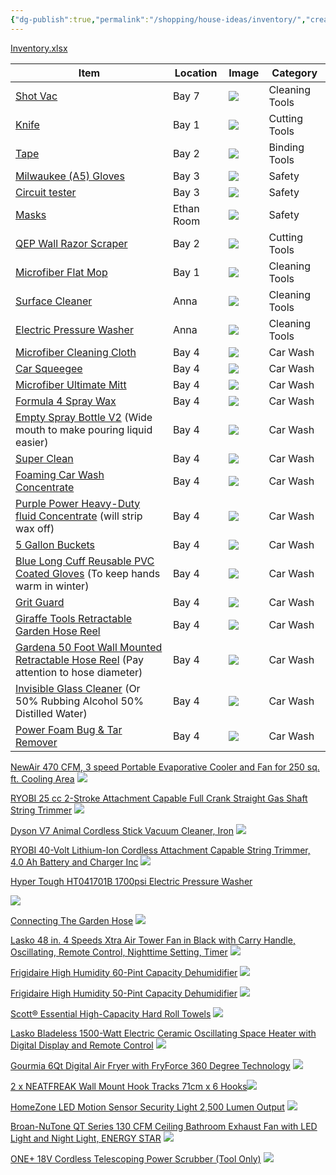 ```yaml
---
{"dg-publish":true,"permalink":"/shopping/house-ideas/inventory/","created":"Jul 15, 2023, 9:50 PM","updated":""}
---
```



[Inventory.xlsx](https://mysite.aa.com/:x:/g/personal/242924_corpaa_aa_com/EcQH3FfAZxdPtio_YcyEqWMBdP3DOUS3nAMgSlP_c5S2oA?email=ethan.miller%40aa.com&e=pLOn8C)

| Item                                                                                                                                                                                                        | Location   | Image                                                                                                                                                                                                    | Category       |
|-------------------------------------------------------------------------------------------------------------------------------------------------------------------------------------------------------------|------------|----------------------------------------------------------------------------------------------------------------------------------------------------------------------------------------------------------|----------------|
| [Shot Vac](https://www.homedepot.com/p/RIDGID-4-5-Gallon-5-0-Peak-HP-ProPack-Wet-Dry-Shop-Vacuum-with-Fine-Dust-Filter-Expandable-Locking-Hose-and-Accessories-WD4522/100638389)                            | Bay 7      | ![](https://images.thdstatic.com/productImages/705f6612-1932-48ee-9eea-e7a906fa923e/svn/oranges-peaches-ridgid-wet-dry-vacuums-wd4522-64_1000.jpg)                                                       | Cleaning Tools |
| [Knife](https://www.homedepot.com/p/DEWALT-Retractable-Utility-Knife-DWHT10295/300086657)                                                                                                                   | Bay 1      | ![](https://images.thdstatic.com/productImages/0243f278-19d8-4d4c-990e-ad5342dfec04/svn/dewalt-utility-knives-dwht10295-64_1000.jpg)                                                                     | Cutting Tools  |
| [Tape](https://www.homedepot.com/p/Gorilla-30-yd-Black-Duct-Tape-106718/316372144)                                                                                                                          | Bay 2      | ![](https://images.thdstatic.com/productImages/66c83e01-d4c8-49b5-9f2b-926cc0ff22ce/svn/black-gorilla-adhesives-tape-106718-64_1000.jpg)                                                                 | Binding Tools  |
| [Milwaukee (A5) Gloves](https://www.homedepot.com/p/Milwaukee-Medium-Gray-Nitrile-Level-5-Cut-Resistant-Dipped-Work-Gloves-48-22-8951/303636024)                                                            | Bay 3      | ![](https://images.thdstatic.com/productImages/2ce7cac1-37bf-4d27-a0b1-24ef76ca8c1f/svn/milwaukee-work-gloves-48-22-8951-64_1000.jpg)                                                                    | Safety         |
| [Circuit tester](https://www.homedepot.com/p/Klein-Tools-Test-Kit-with-Multimeter-Non-Contact-Volt-Tester-Receptacle-Tester-69149P/318617418)                                                               | Bay 3      | ![](https://images.thdstatic.com/productImages/e50959e4-3a43-53bd-8cdf-061c3d5d3d57/svn/klein-tools-multimeters-69149p-64_1000.jpg)                                                                      | Safety         |
| [Masks](https://www.homedepot.com/p/BNX-10-Pack-N95-Mask-Black-Respirator-NIOSH-Approval-TC-84A-9315-White-Headband-H95B-Black-V2-BN-N95-H95B-10PP-V2/319127093)                                            | Ethan Room | ![](https://images.thdstatic.com/productImages/68a4174f-3c31-4a93-ae4d-8b5b235111da/svn/black-bnx-face-masks-bn-n95-h95b-10pp-v2-64_1000.jpg)                                                            | Safety         |
| [QEP Wall Razor Scraper](https://www.homedepot.com/p/QEP-4-in-Floor-and-Wall-Razor-Scraper-with-5-25-in-Handle-and-Stainless-Steel-Blade-62920/311182302)                                                   | Bay 2      | ![](https://images.thdstatic.com/productImages/db76d4e9-2dc2-4768-90d4-17d29fd924e5/svn/qep-floor-scrapers-62920-64_1000.jpg)                                                                            | Cutting Tools  |
| [Microfiber Flat Mop](https://www.homedepot.com/p/Bona-Premium-Microfiber-Hard-Surface-Mop-and-Duster-WM710013432/302325853)                                                                                | Bay 1      | ![](https://images.thdstatic.com/productImages/705cc16c-a815-53c6-9718-5f2ebc44db58/svn/bona-flat-mops-wm710013432-64_1000.jpg)                                                                          | Cleaning Tools |
| [Surface Cleaner](https://www.amazon.com/dp/B07PNC3B6F?ref_=cm_sw_r_apin_dp_1NVXT5KDR5RTBK8WFECK)                                                                                                           | Anna       | ![](https://m.media-amazon.com/images/I/51KmGDmVLHL._AC_SL1000_.jpg)                                                                                                                                     | Cleaning Tools |
| [Electric Pressure Washer](https://www.amazon.com/dp/B0B5MFWBW1?ref_=cm_sw_r_apin_dp_GT68M110KCGC194GP013)                                                                                                  | Anna       | ![](https://m.media-amazon.com/images/I/71kxZr9zbFL._AC_SL1500_.jpg)                                                                                                                                     | Cleaning Tools |
| [Microfiber Cleaning Cloth](https://www.amazon.com/AmazonBasics-CW190423-24-Pack-Microfiber-Cleaning/dp/B009FUF6DM)                                                                                         | Bay 4      | ![](https://m.media-amazon.com/images/I/81wUWVAiWDL._AC_SL1500_.jpg)                                                                                                                                     | Car Wash       |
| [Car Squeegee](https://www.amazon.com/AmazonBasics-Window-Squeegee-Handle-Mirror/dp/B082XTPD7G)                                                                                                             | Bay 4      | ![](https://m.media-amazon.com/images/I/71ONVDecu2L._AC_SL1500_.jpg)                                                                                                                                     | Car Wash       |
| [Microfiber Ultimate Mitt](https://www.homedepot.com/p/Detailer-s-Choice-7-in-x-11-in-Microfiber-Ultimate-Mitt-2-303M-6/204981814)                                                                          | Bay 4      | ![](https://images.thdstatic.com/productImages/8eab69fb-cb36-4bcb-a4ba-84c3c7488402/svn/detailer-s-choice-microfiber-towels-2-303m-6-64_1000.jpg)                                                        | Car Wash       |
| [Formula 4 Spray Wax](https://www.walmart.com/ip/Superior-Products-Formula-4-Spray-Wax-1-Gal/408393323)                                                                                                     | Bay 4      | ![](https://i5.walmartimages.com/asr/4a875a39-342a-4961-a7ef-6b5e2c9573c5.99aea9edbfa70b3d782893a270d202b4.jpeg?odnHeight=612&odnWidth=612&odnBg=FFFFFF)                                                 | Car Wash       |
| [Empty Spray Bottle V2](https://www.homedepot.com/p/HDX-32oz-Empty-Spray-Bottle-V2-HDX32102/320063601) (Wide mouth to make pouring liquid easier)                                                           | Bay 4      | ![](https://images.thdstatic.com/productImages/b842ba2c-c3bc-494f-803f-1f8fab819506/svn/hdx-spray-bottles-hdx32102-64_1000.jpg)                                                                          | Car Wash       |
| [Super Clean](https://www.walmart.com/ip/Super-Clean-Tough-Task-Degreaser-32-Fluid-Ounce/35680296)                                                                                                          | Bay 4      | ![](https://i5.walmartimages.com/seo/Super-Clean-Tough-Task-Degreaser-32-Fluid-Ounce_853e499d-1ab0-425b-a855-d803ae3b236f.62c82e98244f9a7b0e6afbe4e07295f5.jpeg?odnHeight=768&odnWidth=768&odnBg=FFFFFF) | Car Wash       |
| [Foaming Car Wash Concentrate](https://www.walmart.com/ip/Rain-x-Foaming-Car-Wash-Concentrate-100oz-5072084W/16889040?from=/search)                                                                         | Bay 4      | ![](https://i5.walmartimages.com/asr/1061591f-dddb-4b3b-8f09-032370419528_1.55d988862508342c9a58f36c28229a9b.jpeg?odnHeight=612&odnWidth=612&odnBg=FFFFFF)                                               | Car Wash       |
| [Purple Power Heavy-Duty fluid Concentrate](https://www.walmart.com/ip/Purple-Power-Heavy-Duty-Vehicle-and-Boat-Pressure-Washer-fluid-Concentrate-1-Gallon-By-Aiken-Chemical/50941516) (will strip wax off) | Bay 4      | ![](https://i5.walmartimages.com/asr/417b1492-8a67-46d2-9a7b-bb859aea8849.09631d4b5b0d96ec779ab8c7e95750f6.jpeg?odnHeight=612&odnWidth=612&odnBg=FFFFFF)                                                 | Car Wash       |
| [5 Gallon Buckets](https://www.homedepot.com/p/HDX-5-Gallon-Natural-Paint-Bucket-05GHDXMX/314119192)                                                                                                        | Bay 4      | ![](https://images.thdstatic.com/productImages/258109d1-66a5-49b5-9240-5c7743cef8d4/svn/natural-hdx-paint-buckets-05ghdxmx-64_1000.jpg)                                                                  | Car Wash       |
| [Blue Long Cuff Reusable PVC Coated Gloves](https://www.homedepot.com/p/HDX-Blue-Long-Cuff-Reusable-PVC-Coated-S-M-24120-08/319285646) (To keep hands warm in winter)                                       | Bay 4      | ![](https://images.thdstatic.com/productImages/351dbefa-c58b-4711-bd4e-7ab7a0ed680d/svn/hdx-rubber-gloves-24120-08-64_1000.jpg)                                                                          | Car Wash       |
| [Grit Guard](https://www.amazon.com/Grit-Guard-Insert-Black-Diameter/dp/B001SIHVDM)                                                                                                                         | Bay 4      | ![](https://m.media-amazon.com/images/I/61lBrC+LePL._AC_SL1140_.jpg)                                                                                                                                     | Car Wash       |
| [Giraffe Tools Retractable Garden Hose Reel](https://www.amazon.com/Giraffe-Retractable-Mounted-180%C2%B0Swivel-Bracket/dp/B081W9LGL2)                                                                      | Bay 4      | ![](https://m.media-amazon.com/images/I/71qngyqEVHL._AC_SL1500_.jpg)                                                                                                                                     | Car Wash       |
| [Gardena 50 Foot Wall Mounted Retractable Hose Reel](https://www.amazon.com/Gardena-18600-Mounted-Retractable-Standard/dp/B08M9QW3LB) (Pay attention to hose diameter)                                      | Bay 4      | ![](https://m.media-amazon.com/images/I/61uFSLbKdOS._AC_SL1500_.jpg)                                                                                                                                     | Car Wash       |
| [Invisible Glass Cleaner](https://www.amazon.com/Invisible-Glass-Premium-Cleaner-91164/dp/B0007OWD2M) (Or 50% Rubbing Alcohol 50% Distilled Water)                                                          | Bay 4      | ![](https://m.media-amazon.com/images/I/51MoLBRSa3L._AC_SL1000_.jpg)                                                                                                                                     | Car Wash       |
| [Power Foam Bug & Tar Remover](https://www.amazon.com/Turtle-Wax-50595-Power-Remover/dp/B01CAD5S6A)                                                                                                         | Bay 4      | ![](https://m.media-amazon.com/images/I/71wP2Bl3KWL._AC_SL1500_.jpg)                                                                                                                                     | Car Wash       |


[NewAir 470 CFM, 3 speed Portable Evaporative Cooler and Fan for 250 sq. ft. Cooling Area](https://www.homedepot.com/p/NewAir-470-CFM-3-speed-Portable-Evaporative-Cooler-and-Fan-for-250-sq-ft-Cooling-Area-NEC500WH00/316771971)
![](https://images.thdstatic.com/productImages/89bab74e-5790-48bb-96b5-90da6486f28a/svn/white-newair-portable-evaporative-coolers-nec500wh00-64_1000.jpg)

[RYOBI 25 cc 2-Stroke Attachment Capable Full Crank Straight Gas Shaft String Trimmer](https://www.homedepot.com/p/RYOBI-25-cc-2-Stroke-Attachment-Capable-Full-Crank-Straight-Gas-Shaft-String-Trimmer-RY253SS/205565911)
![](https://images.thdstatic.com/productImages/a8239a19-7a17-42df-b87a-1ac29614696b/svn/ryobi-gas-string-trimmers-ry253ss-64_1000.jpg)


[Dyson V7 Animal Cordless Stick Vacuum Cleaner, Iron](https://www.amazon.com/Dyson-Animal-Cordless-Vacuum-Cleaner/dp/B079K9B4XV/ref=asc_df_B079K9B4XV)
![](https://m.media-amazon.com/images/I/51D6QC85fpL._AC_SL1500_.jpg)



[RYOBI 40-Volt Lithium-Ion Cordless Attachment Capable String Trimmer, 4.0 Ah Battery and Charger Inc](https://www.amazon.com/RYOBI-Lithium-Ion-Cordless-Attachment-Included/dp/B07PHZZJFS/ref=asc_df_B07PHZZJFS)
![](https://m.media-amazon.com/images/I/51iXx4VaSdL._AC_SL1000_.jpg)

[Hyper Tough HT041701B 1700psi Electric Pressure Washer](https://uedata.amazon.com/Hyper-Tough-HT041701B-Electric-Pressure/dp/B071FJJFK8)

![](https://m.media-amazon.com/images/I/31Z-5e1acNL._AC_.jpg)

[Connecting The Garden Hose](https://www.pressurewashersdirect.com/manuals/powerworks1700manual_2.pdf#page=44)
![](https://i.imgur.com/jU5RwDC.png)



[Lasko 48 in. 4 Speeds Xtra Air Tower Fan in Black with Carry Handle, Oscillating, Remote Control, Nighttime Setting, Timer](https://www.homedepot.com/pep/Lasko-48-in-4-Speeds-Xtra-Air-Tower-Fan-in-Black-with-Carry-Handle-Oscillating-Remote-Control-Nighttime-Setting-Timer-T48335/314618652)
![](https://images.thdstatic.com/productImages/011f2416-5426-4e26-be42-fc76a3817d31/svn/black-lasko-tower-fans-t48335-c3_1000.jpg)

[Frigidaire High Humidity 60-Pint Capacity Dehumidifier](https://www.homedepot.com/pep/Frigidaire-High-Humidity-60-Pint-Capacity-Dehumidifier-FFAD6022W1/312547389)
![](https://images.thdstatic.com/productImages/8c881828-731e-427f-94c1-764202cb40a8/svn/whites-frigidaire-dehumidifiers-ffad6022w1-64_1000.jpg)


[Frigidaire High Humidity 50-Pint Capacity Dehumidifier](https://www.homedepot.com/pep/Frigidaire-High-Humidity-50-Pint-Capacity-Dehumidifier-FFAD5033W1/312546305)
![](https://images.thdstatic.com/productImages/a8731be2-5d7c-465b-a009-00cf47d1a131/svn/whites-frigidaire-dehumidifiers-ffad5033w1-64_600.jpg)

[Scott® Essential High-Capacity Hard Roll Towels](https://www.amazon.com/Scott-Essential-02001-Dispenser-Unperforated/dp/B01FVR9LWO/ref=asc_df_B01FVR9LWO)
![](https://m.media-amazon.com/images/I/71CbCQXqA8L._SL1500_.jpg)

[Lasko Bladeless 1500-Watt Electric Ceramic Oscillating Space Heater with Digital Display and Remote Control](https://www.homedepot.com/p/Lasko-Bladeless-1500-Watt-Electric-Ceramic-Oscillating-Space-Heater-with-Digital-Display-and-Remote-Control-AW315/301083326)
![](https://m.media-amazon.com/images/I/61ugISpzvSL._AC_SL1500_.jpg)


[Gourmia 6Qt Digital Air Fryer with FryForce 360 Degree Technology](https://www.walmart.com/ip/Gourmia-6Qt-Digital-Air-Fryer-with-FryForce-360-Degree-Technology/852606478)
![](https://i5.walmartimages.com/seo/Gourmia-6Qt-Digital-Air-Fryer-with-FryForce-360-Degree-Technology_4e398c8a-2c84-431c-8fd4-03e891a7b112.77a52bc44e6dbb2c08b662b16f311e9c.jpeg?odnHeight=640&odnWidth=640&odnBg=FFFFFF)

[2 x NEATFREAK Wall Mount Hook Tracks 71cm x 6 Hooks](https://www.walmart.com/ip/2-x-NEATFREAK-Wall-Mount-Hook-Tracks-71cm-x-6-Hooks-SN-CC66705-278257-72/885856546)![](https://m.media-amazon.com/images/I/51YCc9z5u+L._AC_SL1200_.jpg)

[HomeZone LED Motion Sensor Security Light 2,500 Lumen Output](https://www.walmart.com/ip/HomeZone-LED-Motion-Sensor-Security-Light-2-500-Lumen-Output/528154244)
![](https://i5.walmartimages.com/asr/bd151684-ccb4-4766-b380-4ce1d9e2c064_1.00ab7a6458965cef690ff36935caf4d8.jpeg?odnHeight=640&odnWidth=640&odnBg=FFFFFF)

[Broan-NuTone QT Series 130 CFM Ceiling Bathroom Exhaust Fan with LED Light and Night Light, ENERGY STAR](https://www.homedepot.com/p/Broan-NuTone-QT-Series-130-CFM-Ceiling-Bathroom-Exhaust-Fan-with-LED-Light-and-Night-Light-ENERGY-STAR-QTN130LE1/205369502)
![](https://images.thdstatic.com/productImages/8c0dbacb-26d6-4fc3-9117-f15ed6d8d1ad/svn/white-broan-nutone-bath-fans-qtn130le1-64_1000.jpg)

[ONE+ 18V Cordless Telescoping Power Scrubber (Tool Only)](https://www.homedepot.com/p/RYOBI-ONE-18V-Cordless-Telescoping-Power-Scrubber-Tool-Only-P4500/311738437)
![](https://images.thdstatic.com/productImages/9b72bbe2-d0b2-4330-b8a0-b7c298f7905d/svn/ryobi-floor-pads-p4500-64_600.jpg)